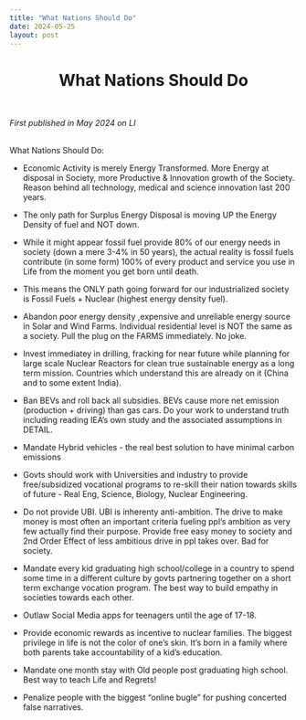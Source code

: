 ```yaml
---
title: "What Nations Should Do"
date: 2024-05-25
layout: post
---
```


<div align="center">
  <h1><strong>What Nations Should Do</strong></h1>
</div>

<br> <!-- Adds extra spacing -->

*First published in May 2024 on LI*<br><br>


What Nations Should Do: 

- Economic Activity is merely Energy Transformed. More Energy at disposal in Society, more Productive & Innovation growth of the Society. Reason behind all technology, medical and science innovation last 200 years. 

- The only path for Surplus Energy Disposal is moving UP the Energy Density of fuel and NOT down. 

- While it might appear fossil fuel provide 80% of our energy needs in society (down a mere 3-4% in 50 years), the actual reality is fossil fuels contribute (in some form) 100% of every product and service you use in Life from the moment you get born until death. 

- This means the ONLY path going forward for our industrialized society is Fossil Fuels + Nuclear (highest energy density fuel). 

- Abandon poor energy density ,expensive and unreliable energy source in Solar and Wind Farms. Individual residential level is NOT the same as a society. Pull the plug on the FARMS immediately. No joke. 

- Invest immediatey in drilling, fracking for near future while planning for large scale Nuclear Reactors for clean true sustainable energy as a long term mission. Countries which understand this are already on it (China and to some extent India). 

- Ban BEVs and roll back all subsidies. BEVs cause more net emission (production + driving) than gas cars. Do your work to understand truth including reading IEA’s own study and the associated assumptions in DETAIL. 

- Mandate Hybrid vehicles - the real best solution to have minimal carbon emissions

- Govts should work with Universities and industry to provide free/subsidized vocational programs to re-skill their nation towards skills of future - Real Eng, Science, Biology, Nuclear Engineering. 

- Do not provide UBI. UBI is inherenty anti-ambition. The drive to make money is most often an important criteria fueling ppl’s ambition as very few actually find their purpose. Provide free easy money to society and 2nd Order Effect of less ambitious drive in ppl takes over. Bad for society. 

- Mandate every kid graduating high school/college in a country to spend some time in a different culture by govts partnering together on a short term exchange vocation program. The best way to build empathy in societies towards each other. 

- Outlaw Social Media apps for teenagers until the age of 17-18. 

- Provide economic rewards as incentive to nuclear families. The biggest privilege in life is not the color of one’s skin. It’s born in a family where both parents take accountability of a kid’s education.

- Mandate one month stay with Old people post graduating high school. Best way to teach Life and Regrets!

- Penalize people with the biggest “online bugle” for pushing concerted false narratives. 

